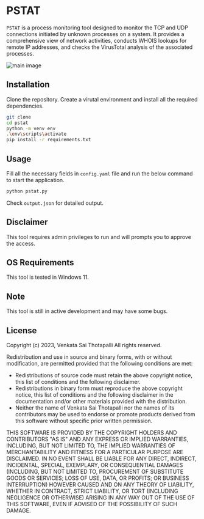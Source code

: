 
# PSTAT

`PSTAT` is a process monitoring tool designed to monitor the TCP and UDP connections initiated by unknown processes on a system. It provides a comprehensive view of network activities, conducts WHOIS lookups for remote IP addresses, and checks the VirusTotal analysis of the associated processes.

![main image](https://github.com/pfuz/quipo-dev/static/images/head-image.png)




## Installation

Clone the repository. Create a virutal environment and install all the required dependencies.

```bash
git clone
cd pstat
python -m venv env
.\env\scripts\activate
pip install -r requirements.txt
```
## Usage
Fill all the necessary fields in `config.yaml` file and run the below command to start the application.
```bash
python pstat.py
```
Check `output.json` for detailed output.
## Disclaimer
This tool requires admin privileges to run and will prompts you to approve the access.
## OS Requirements

This tool is tested in Windows 11.
## Note
This tool is still in active development and may have some bugs.
## License
Copyright (c) 2023, Venkata Sai Thotapalli All rights reserved.

Redistribution and use in source and binary forms, with or without modification, are permitted provided that the following conditions are met:

- Redistributions of source code must retain the above copyright notice, this list of conditions and the following disclaimer.
- Redistributions in binary form must reproduce the above copyright notice, this list of conditions and the following disclaimer in the documentation and/or other materials provided with the distribution.
- Neither the name of Venkata Sai Thotapalli nor the names of its contributors may be used to endorse or promote products derived from this software without specific prior written permission.

THIS SOFTWARE IS PROVIDED BY THE COPYRIGHT HOLDERS AND CONTRIBUTORS "AS IS" AND ANY EXPRESS OR IMPLIED WARRANTIES, INCLUDING, BUT NOT LIMITED TO, THE IMPLIED WARRANTIES OF MERCHANTABILITY AND FITNESS FOR A PARTICULAR PURPOSE ARE DISCLAIMED. IN NO EVENT SHALL BE LIABLE FOR ANY DIRECT, INDIRECT, INCIDENTAL, SPECIAL, EXEMPLARY, OR CONSEQUENTIAL DAMAGES (INCLUDING, BUT NOT LIMITED TO, PROCUREMENT OF SUBSTITUTE GOODS OR SERVICES; LOSS OF USE, DATA, OR PROFITS; OR BUSINESS INTERRUPTION) HOWEVER CAUSED AND ON ANY THEORY OF LIABILITY, WHETHER IN CONTRACT, STRICT LIABILITY, OR TORT (INCLUDING NEGLIGENCE OR OTHERWISE) ARISING IN ANY WAY OUT OF THE USE OF THIS SOFTWARE, EVEN IF ADVISED OF THE POSSIBILITY OF SUCH DAMAGE.